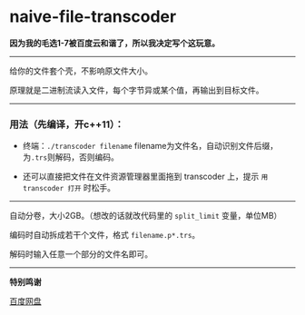 # naive-file-transcoder

**因为我的毛选1-7被百度云和谐了，所以我决定写个这玩意。**

---------

给你的文件套个壳，不影响原文件大小。

原理就是二进制流读入文件，每个字节异或某个值，再输出到目标文件。

--------

### 用法（先编译，开c++11）：

- 终端：`./transcoder filename` filename为文件名，自动识别文件后缀，为`.trs`则解码，否则编码。

- 还可以直接把文件在文件资源管理器里面拖到 transcoder 上，提示 `用 transcoder 打开` 时松手。

-------

自动分卷，大小2GB。（想改的话就改代码里的 `split_limit` 变量，单位MB）

编码时自动拆成若干个文件，格式 `filename.p*.trs`。

解码时输入任意一个部分的文件名即可。

-----

**特别鸣谢**

[百度网盘](https://pan.baidu.com/)
